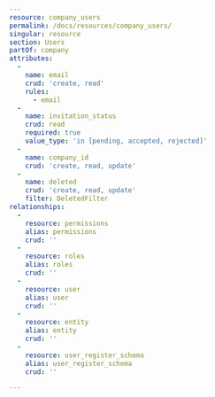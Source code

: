```yaml
---
resource: company_users
permalink: /docs/resources/company_users/
singular: resource
section: Users
partOf: company
attributes:
  -
    name: email
    crud: 'create, read'
    rules:
      - email
  -
    name: invitation_status
    crud: read
    required: true
    value_type: 'in [pending, accepted, rejected]'
  -
    name: company_id
    crud: 'create, read, update'
  -
    name: deleted
    crud: 'create, read, update'
    filter: DeletedFilter
relationships:
  -
    resource: permissions
    alias: permissions
    crud: ''
  -
    resource: roles
    alias: roles
    crud: ''
  -
    resource: user
    alias: user
    crud: ''
  -
    resource: entity
    alias: entity
    crud: ''
  -
    resource: user_register_schema
    alias: user_register_schema
    crud: ''

---
```

